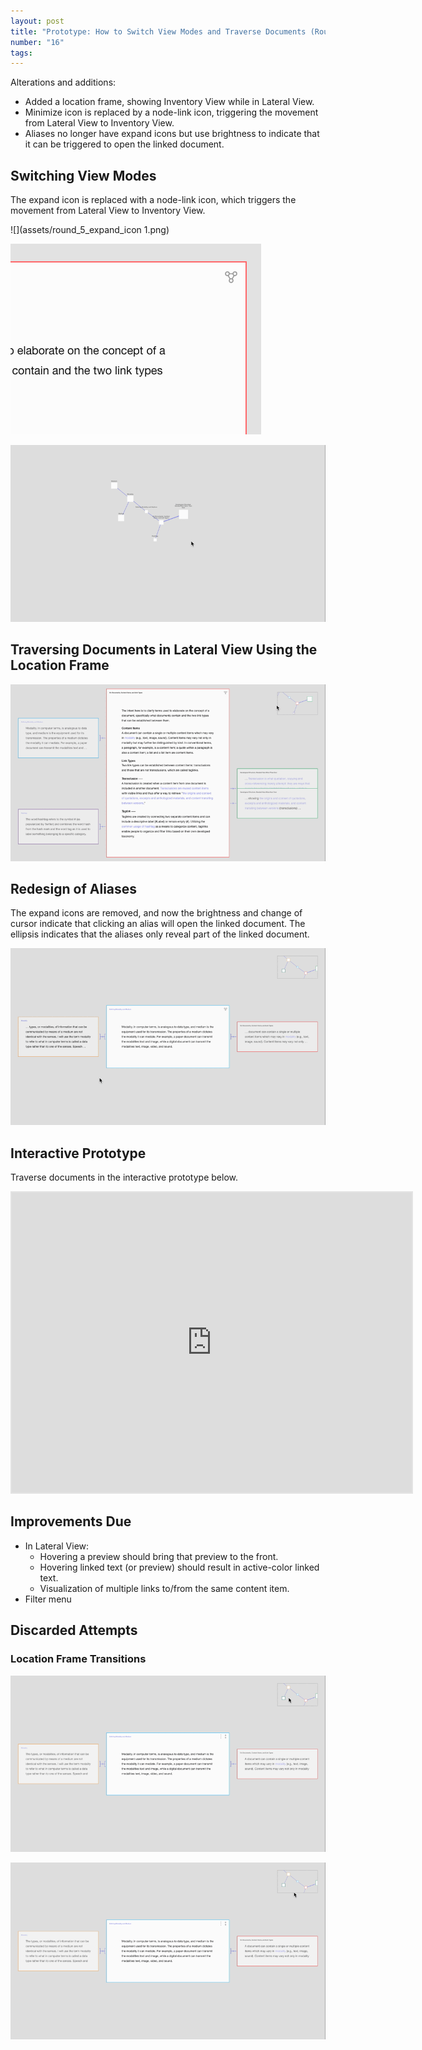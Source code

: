 ```yaml
---
layout: post
title: "Prototype: How to Switch View Modes and Traverse Documents (Round 05)"
number: "16"
tags:
---
```


Alterations and additions:
- Added a location frame, showing Inventory View while in Lateral View.
- Minimize icon is replaced by a node-link icon, triggering the movement from Lateral View to Inventory View.
- Aliases no longer have expand icons but use brightness to indicate that it can be triggered to open the linked document.

## Switching View Modes

The expand icon is replaced with a node-link icon, which triggers the movement from Lateral View to Inventory View.

![](assets/round_5_expand_icon 1.png)

![](assets/round_5_node-link_icon.png)

![](assets/round_05_icon.gif)

## Traversing Documents in Lateral View Using the Location Frame

![](assets/test_5_jump_transition_3.gif)

## Redesign of Aliases

The expand icons are removed, and now the brightness and change of cursor indicate that clicking an alias will open the linked document. The ellipsis indicates that the aliases only reveal part of the linked document.

![](assets/round_5_alias_documents.gif)

## Interactive Prototype

Traverse documents in the interactive prototype below.

<iframe style="border: 2px solid rgba(0, 0, 0, 0.1)" width="640" height="480" src="https://framer.com/embed/Round-05--oM7xWmEceylTGDzxjPPZ/F_MbbVHe7?highlights=0" allowfullscreen></iframe>





## Improvements Due

- In Lateral View:
  - Hovering a preview should bring that preview to the front.
  - Hovering linked text (or preview) should result in active-color linked text.
  - Visualization of multiple links to/from the same content item.
- Filter menu

## Discarded Attempts

### Location Frame Transitions

![](assets/test_5_jump_transition_1.gif)

![](assets/test_5_jump_transition_2.gif)
